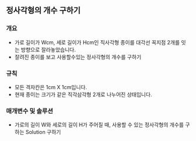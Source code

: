 정사각형의 개수 구하기
-----
### 개요
+ 가로 길이가 Wcm, 세로 길이가 Hcm인 직사각형 종이를 대각선 꼭지점 2개를 잇는 방향으로 잘라놓았습니다.
+ 잘려진 종이를 보고 사용할수있는 정사각형의 개수를 구하기
### 규칙
+ 모든 격자칸은 1cm X 1cm입니다.
+ 현재 종이는 크기가 같은 직각삼각형 2개로 나누어진 상태입니다.
### 매개변수 및 솔루션
+ 가로의 길이 W와 세로의 길이 H가 주어질 때, 사용할 수 있는 정사각형의 개수를 구하는 Solution 구하기
